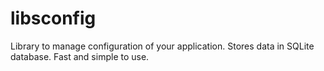 libsconfig
==========

Library to manage configuration of your application. Stores data in SQLite database. Fast and simple to use.
